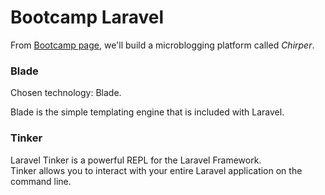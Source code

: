 # Bootcamp Laravel

From [Bootcamp page](https://bootcamp.laravel.com/), we'll build a microblogging platform called *Chirper*.


### Blade
Chosen technology: Blade. </br>

Blade is the simple templating engine that is included with Laravel. </br>

### Tinker
Laravel Tinker is a powerful REPL for the Laravel Framework. </br>
Tinker allows you to interact with your entire Laravel application on the command line.
 
